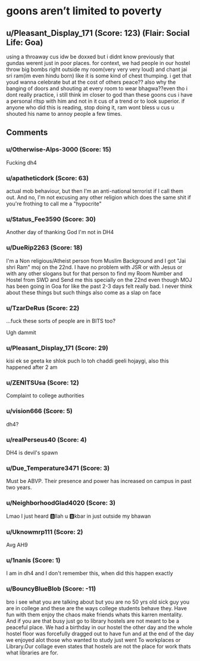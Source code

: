 # goons aren’t limited to poverty
## u/Pleasant_Display_171 (Score: 123) (Flair: Social Life: Goa)
using a throaway cus idw be doxxed but i didnt know previously that gundas werent just in poor places. for context, we had people in our hostel throw big bombs right outside my room(very very very loud) and chant jai sri ram(im even hindu born) like it is some kind of chest thumping. i get that youd wanna celebrate but at the cost of others peace?? also why the banging of doors and shouting at every room to wear bhagwa??even tho i dont really practice, i still think im closer to god than these goons cus i have a personal rltsp with him and not in it cus of a trend or to look superior. if anyone who did this is reading, stop doing it, ram wont bless u cus u shouted his name to annoy people a few times.


## Comments

### u/Otherwise-Alps-3000 (Score: 15)
Fucking dh4


### u/apatheticdork (Score: 63)
actual mob behaviour, but then I'm an anti-national terrorist if I call them out. And no, I'm not excusing any other religion which does the same shit if you're frothing to call me a "hypocrite"


### u/Status_Fee3590 (Score: 30)
Another day of thanking God I'm not in DH4


### u/DueRip2263 (Score: 18)
I'm a Non religious/Atheist person from Muslim Background and I got "Jai shri Ram" moj on the 22nd. I have no problem with JSR or with Jesus or with any other slogans but for that person to find my Room Number and Hostel from SWD and Send me this specially on the 22nd even though MOJ has been going in Goa for like the past 2-3 days felt really bad. I never think about these things but such things also come as a slap on face


### u/TzarDeRus (Score: 22)
...fuck these sorts of people are in BITS too?


Ugh dammit


### u/Pleasant_Display_171 (Score: 29)
kisi ek se geeta ke shlok puch lo toh chaddi geeli hojaygi, also this happened after 2 am


### u/ZENITSUsa (Score: 12)
Complaint to college authorities


### u/vision666 (Score: 5)
dh4?


### u/realPerseus40 (Score: 4)
DH4 is devil's spawn


### u/Due_Temperature3471 (Score: 3)
Must be ABVP. Their presence and power has increased on campus in past two years.


### u/NeighborhoodGlad4020 (Score: 3)
Lmao I just heard 🅱️llah u 🅱️kbar in just outside my bhawan


### u/Uknowmrp111 (Score: 2)
Avg AH9


### u/1nanis (Score: 1)
I am in dh4 and I don't remember this, when did this happen  exactly


### u/BouncyBlueBlob (Score: -11)
bro i see what you are talking about but you are no 50 yrs old sick guy you are in college and these are the ways college students behave they. Have fun with them enjoy the chaos make friends whats this karren mentality. And if you are that busy just go to library hostels are not meant to be a peaceful place. We had a birthday in our hostel the other day and the whole hostel floor was forcefully dragged out to have fun and at the end of the day we enjoyed alot those who wanted to study just went To workplaces or Library.Our collage even states that hostels are not the place for work thats what libraries are for.




